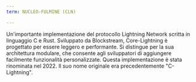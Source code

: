 ```yaml
---
term: NUCLEO-FULMINE (CLN)

---
```

Un'importante implementazione del protocollo Lightning Network scritta in linguaggio C e Rust. Sviluppato da Blockstream, Core-Lightning è progettato per essere leggero e performante. Si distingue per la sua architettura modulare, che consente agli sviluppatori di aggiungere facilmente funzionalità personalizzate. Questa implementazione è stata rinominata nel 2022. Il suo nome originale era precedentemente "C-Lightning".